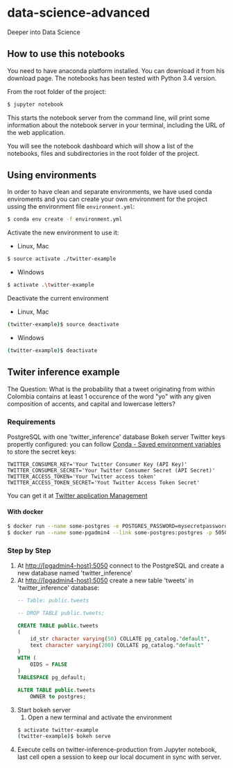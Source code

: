# data-science-advanced
Deeper into Data Science

## How to use this notebooks

You need to have anaconda platform installed. You can download it from his download page. The notebooks has been tested with Python 3.4 version.

From the root folder of the project:
```bash
$ jupyter notebook
```

This starts the notebook server from the command line, will print some information about the notebook server in your terminal, including the URL of the web application.

You will see the notebook dashboard which will show a list of the notebooks, files and subdirectories in the root folder of the project.

## Using environments

In order to have clean and separate environments, we have used conda enviroments and you can create your own environment for the project ussing the environment file `environment.yml`:

```bash
$ conda env create -f environment.yml
```

Activate the new environment to use it:
*   Linux, Mac
```bash
$ source activate ./twitter-example
```
*   Windows
```bash
$ activate .\twitter-example
```

Deactivate the current environment
*   Linux, Mac
```bash
(twitter-example)$ source deactivate
```
*   Windows
```bash
(twitter-example)$ deactivate
```

## Twiter inference example

The Question: What is the probability that a tweet originating from within Colombia contains at least 1 occurence of the word "yo" with any given composition of accents, and capital and lowercase letters?

### Requirements

PostgreSQL with one 'twitter_inference' database
Bokeh server
Twitter keys propertly configured: you can follow [Conda - Saved environment variables](https://conda.io/docs/using/envs.html#saved-environment-variables) to store the secret keys:
```
TWITTER_CONSUMER_KEY='Your Twitter Consumer Key (API Key)'
TWITTER_CONSUMER_SECRET='Your Twitter Consumer Secret (API Secret)'
TWITTER_ACCESS_TOKEN='Your Twitter access token'
TWITTER_ACCESS_TOKEN_SECRET='Yout Twitter Access Token Secret'
```
You can get it at [Twitter application Management](https://apps.twitter.com)

#### With docker

```bash
$ docker run --name some-postgres -e POSTGRES_PASSWORD=mysecretpassword -p 5432:5432 -d postgres
$ docker run --name some-pgadmin4 --link some-postgres:postgres -p 5050:5050 -d fenglc/pgadmin4
```

### Step by Step

1.  At <http://[pgadmin4-host]:5050> connect to the PostgreSQL and create a new database named 'twitter_inference'
1.  At <http://[pgadmin4-host]:5050> create a new table 'tweets' in 'twitter_inference' database:
    ```sql
    -- Table: public.tweets

    -- DROP TABLE public.tweets;

    CREATE TABLE public.tweets
    (
        id_str character varying(50) COLLATE pg_catalog."default",
        text character varying(200) COLLATE pg_catalog."default"
    )
    WITH (
        OIDS = FALSE
    )
    TABLESPACE pg_default;

    ALTER TABLE public.tweets
        OWNER to postgres;
    ```
1.  Start bokeh server
    1.  Open a new terminal and activate the environment
    ```bash
    $ activate twitter-example
    (twitter-example)$ bokeh serve
    ```
1.  Execute cells on twitter-inference-production from Jupyter notebook, last cell open a session to keep our local document in sync with server.
